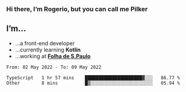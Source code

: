 ### Hi there, I’m Rogerio, but you can call me Pilker

## I’m…
- …a front-end developer
- …currently learning **Kotlin**
- …working at [**Folha de S.Paulo**](https://www.folha.com.br/)

<!--START_SECTION:waka-->

```text
From: 02 May 2022 - To: 09 May 2022

TypeScript   1 hr 57 mins    █████████████████████▓░░░   86.77 %
Other        8 mins          █▒░░░░░░░░░░░░░░░░░░░░░░░   05.94 %
```

<!--END_SECTION:waka-->
